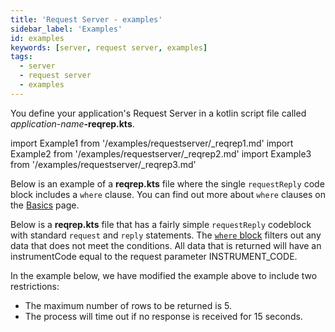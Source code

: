 ```yaml
---
title: 'Request Server - examples'
sidebar_label: 'Examples'
id: examples
keywords: [server, request server, examples]
tags:
  - server
  - request server
  - examples
---
```


You define your application's Request Server in a kotlin script file called _application-name_**-reqrep.kts**. 

import Example1 from '/examples/requestserver/_reqrep1.md'
import Example2 from '/examples/requestserver/_reqrep2.md'
import Example3 from '/examples/requestserver/_reqrep3.md'

Below is an example of a **reqrep.kts** file where the single `requestReply` code block includes a `where` clause. You can find out more about `where` clauses on the [Basics](../../../server/request-server/basics/#where-block) page.

<Example1 />

Below is a **reqrep.kts** file that has a fairly simple `requestReply` codeblock with standard `request` and `reply` statements. The [`where` block](../../../server/request-server/basics/#where-block) filters out any data that does not meet the conditions. All data that is returned will have an instrumentCode equal to the request parameter INSTRUMENT_CODE. 

<Example2 />

In the example below, we have modified the example above to include two restrictions:
- The maximum number of rows to be returned is 5.
- The process will time out if no response is received for 15 seconds.

<Example3 />